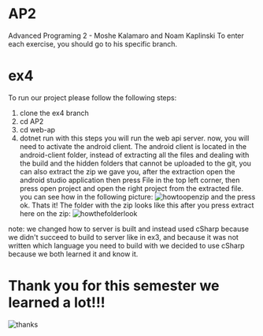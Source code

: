 # AP2
Advanced Programing 2 - Moshe Kalamaro and Noam Kaplinski
To enter each exercise, you should go to his specific branch.
# ex4
To run our project please follow the following steps:
1. clone the ex4 branch
2. cd AP2
3. cd web-ap
4. dotnet run 
with this steps you will run the web api server.
now, you will need to activate the android client. 
The android client is located in the android-client folder, instead of extracting all the files and dealing with the build and the hidden folders that cannot be uploaded to the git,
you can also extract the zip we gave you, after the extraction open the android studio application then press File in the top left corner, then press open project and open the right project from the extracted file.
you can see how in the following picture:
![howtoopenzip](https://github.com/kalamam/AP2/assets/110221265/fa8d8358-54f8-46a8-b3ac-b10da6cf4893)
and the press ok.
Thats it!
The folder with the zip looks like this after you press extract here on the zip:
![howthefolderlook](https://github.com/kalamam/AP2/assets/110221265/1bdb0398-a1fe-4a3b-950c-41ca18cba16d)


note:
we changed how to server is built and instead used cSharp because we didn't succeed to build to server like in ex3, and because it was not written which language you need to build with we decided to use cSharp because we both learned it and know it.


# Thank you for this semester we learned a lot!!!
![thanks](https://github.com/kalamam/AP2/assets/110221265/1c7c17ce-1a02-4f6d-bb0f-6c7a3dbe21f6)
